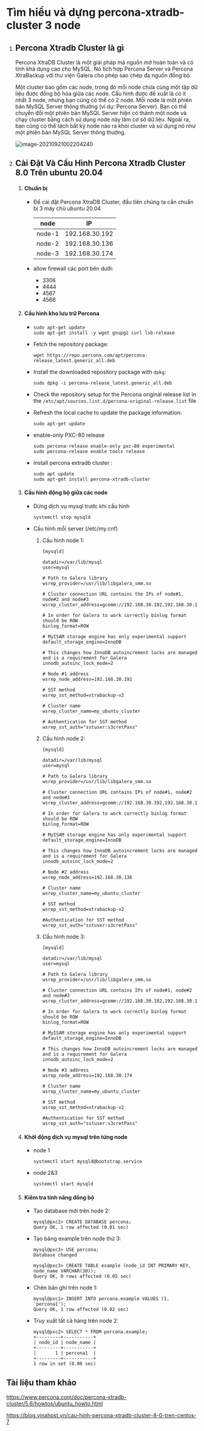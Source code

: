 # Tìm hiểu và dựng percona-xtradb-cluster 3 node

1. ## Percona Xtradb Cluster là gì

   Percona XtraDB Cluster là một giải pháp mã nguồn mở hoàn toàn và có tính khả dụng cao cho MySQL. Nó tích hợp Percona Server và Percona XtraBackup với thư viện Galera cho phép sao chép đa nguồn đồng bộ.

   Một cluster bao gồm các node, trong đó mỗi node chứa cùng một tập dữ liệu được đồng bộ hóa giữa các node. Cấu hình được đề xuất là có ít nhất 3 node, nhưng bạn cũng có thể có 2 node. Mỗi node là một phiên bản MySQL Server thông thường (ví dụ: Percona Server). Bạn có thể chuyển đổi một phiên bản MySQL Server hiện có thành một node và chạy cluster bằng cách sử dụng node này làm cơ sở dữ liệu. Ngoài ra, bạn cũng có thể tách bất kỳ node nào ra khỏi cluster và sử dụng nó như một phiên bản MySQL Server thông thường.

   ![image-20210921002204240](C:\Users\admin\AppData\Roaming\Typora\typora-user-images\image-20210921002204240.png)

2. ## Cài Đặt Và Cấu Hình Percona Xtradb Cluster 8.0 Trên ubuntu 20.04

   1. #### Chuẩn bị

      - Để cài đặt Percona XtraDB Cluster, đầu tiên chúng ta cần chuẩn bị 3 máy chủ ubuntu 20.04

        |  node  |       IP       |
        | :----: | :------------: |
        | node-1 | 192.168.30.192 |
        | node-2 | 192.168.30.136 |
        | node-3 | 192.168.30.174 |

        

      - allow firewall các port bên dưới:

        - 3306
        - 4444
        - 4567
        - 4568

   2. #### Cấu hình kho lưu trữ Percona

      - ```
        sudo apt-get update
        sudo apt-get install -y wget gnupg2 curl lsb-release 
        ```

      - Fetch the repository package: 

        ```
        wget https://repo.percona.com/apt/percona-release_latest.generic_all.deb
        ```

      - Install the downloaded repository package with `dpkg`:

        ```
        sudo dpkg -i percona-release_latest.generic_all.deb
        ```

      - Check the repository setup for the Percona original release list in the `/etc/apt/sources.list.d/percona-original-release.list` file

      - Refresh the local cache to update the package information:

        ```
        sudo apt-get update
        ```
        
      - enable-only PXC-80 release
      
        ```
        sudo percona-release enable-only pxc-80 experimental
        sudo percona-release enable tools release
        ```
      
      - install percona extradb cluster :
      
        ```
        sudo apt update
        sudo apt-get install percona-xtradb-cluster
        ```
      
   3. #### Cấu hình động bộ giữa các node
   
      - Dừng dịch vụ mysql trước khi cấu hình
   
        ```
        systemctl stop mysqld
        ```
   
      - Cấu hình mỗi server (/etc/my.cnf)
   
        1. Cấu hình node 1:
   
           ```
           [mysqld]
           
           datadir=/var/lib/mysql
           user=mysql
           
           # Path to Galera library
           wsrep_provider=/usr/lib/libgalera_smm.so
           
           # Cluster connection URL contains the IPs of node#1, node#2 and node#3
           wsrep_cluster_address=gcomm://192.168.30.192,192.168.30.136,192.168.30.174
           
           # In order for Galera to work correctly binlog format should be ROW
           binlog_format=ROW
           
           # MyISAM storage engine has only experimental support
           default_storage_engine=InnoDB
           
           # This changes how InnoDB autoincrement locks are managed and is a requirement for Galera
           innodb_autoinc_lock_mode=2
           
           # Node #1 address
           wsrep_node_address=192.168.30.192
           
           # SST method
           wsrep_sst_method=xtrabackup-v2
           
           # Cluster name
           wsrep_cluster_name=my_ubuntu_cluster
           
           # Authentication for SST method
           wsrep_sst_auth="sstuser:s3cretPass"
           ```
   
        2. Cấu hình node 2:
   
           ```
           [mysqld]
           
           datadir=/var/lib/mysql
           user=mysql
           
           # Path to Galera library
           wsrep_provider=/usr/lib/libgalera_smm.so
           
           # Cluster connection URL contains IPs of node#1, node#2 and node#3
           wsrep_cluster_address=gcomm://192.168.30.192,192.168.30.136,192.168.30.174
           
           # In order for Galera to work correctly binlog format should be ROW
           binlog_format=ROW
           
           # MyISAM storage engine has only experimental support
           default_storage_engine=InnoDB
           
           # This changes how InnoDB autoincrement locks are managed and is a requirement for Galera
           innodb_autoinc_lock_mode=2
           
           # Node #2 address
           wsrep_node_address=192.168.30.136
           
           # Cluster name
           wsrep_cluster_name=my_ubuntu_cluster
           
           # SST method
           wsrep_sst_method=xtrabackup-v2
           
           #Authentication for SST method
           wsrep_sst_auth="sstuser:s3cretPass"
           ```
   
        3. Cấu hình node 3:
   
           ```
           [mysqld]
           
           datadir=/var/lib/mysql
           user=mysql
           
           # Path to Galera library
           wsrep_provider=/usr/lib/libgalera_smm.so
           
           # Cluster connection URL contains IPs of node#1, node#2 and node#3
           wsrep_cluster_address=gcomm://192.168.30.192,192.168.30.136,192.168.30.174
           
           # In order for Galera to work correctly binlog format should be ROW
           binlog_format=ROW
           
           # MyISAM storage engine has only experimental support
           default_storage_engine=InnoDB
           
           # This changes how InnoDB autoincrement locks are managed and is a requirement for Galera
           innodb_autoinc_lock_mode=2
           
           # Node #3 address
           wsrep_node_address=192.168.30.174
           
           # Cluster name
           wsrep_cluster_name=my_ubuntu_cluster
           
           # SST method
           wsrep_sst_method=xtrabackup-v2
           
           #Authentication for SST method
           wsrep_sst_auth="sstuser:s3cretPass"
           ```
   
   4. #### Khởi động dịch vụ mysql trên từng node
   
      - node 1
   
        ```
        systemctl start mysqld@bootstrap.service
        ```
   
      - node 2&3
   
        ```
        systemctl start mysqld
        ```
   
   5. #### Kiểm tra tính năng đồng bộ
   
      - Tạo database mới trên node 2:
   
        ```
        mysql@pxc2> CREATE DATABASE percona;
        Query OK, 1 row affected (0.01 sec)
        ```
   
      - Tạo bảng example trên node thứ 3:
   
        ```
        mysql@pxc3> USE percona;
        Database changed
        
        mysql@pxc3> CREATE TABLE example (node_id INT PRIMARY KEY, node_name VARCHAR(30));
        Query OK, 0 rows affected (0.05 sec)
        ```
   
      - Chèn bản ghi trên node 1:
   
        ```
        mysql@pxc1> INSERT INTO percona.example VALUES (1, 'percona1');
        Query OK, 1 row affected (0.02 sec)
        ```
   
      - Truy xuất tất cả hàng trên node 2:
   
        ```
        mysql@pxc2> SELECT * FROM percona.example;
        +---------+-----------+
        | node_id | node_name |
        +---------+-----------+
        |       1 | percona1  |
        +---------+-----------+
        1 row in set (0.00 sec)
        ```

## Tài liệu tham khảo

https://www.percona.com/doc/percona-xtradb-cluster/5.6/howtos/ubuntu_howto.html

https://blog.vinahost.vn/cau-hinh-percona-xtradb-cluster-8-0-tren-centos-7
